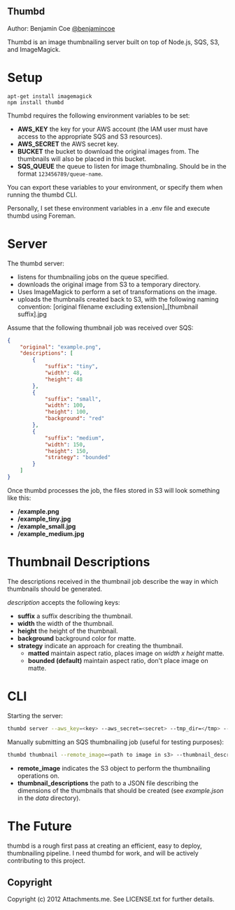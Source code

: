 Thumbd
------

Author: Benjamin Coe [@benjamincoe](https://twitter.com/benjamincoe)

Thumbd is an image thumbnailing server built on top of Node.js, SQS, S3, and ImageMagick.

Setup
=====

```
apt-get install imagemagick
npm install thumbd
```

Thumbd requires the following environment variables to be set:

* **AWS_KEY** the key for your AWS account (the IAM user must have access to the appropriate SQS and S3 resources).
* **AWS_SECRET** the AWS secret key.
* **BUCKET** the bucket to download the original images from. The thumbnails will also be placed in this bucket.
* **SQS_QUEUE** the queue to listen for image thumbnaling. Should be in the format `123456789/queue-name`.

You can export these variables to your environment, or specify them when running the thumbd CLI.

Personally, I set these environment variables in a .env file and execute thumbd using Foreman.

Server
======

The thumbd server:

* listens for thumbnailing jobs on the queue specified.
* downloads the original image from S3 to a temporary directory.
* Uses ImageMagick to perform a set of transformations on the image.
* uploads the thumbnails created back to S3, with the following naming convention: [original filename excluding extension]\_[thumbnail suffix].jpg
	
Assume that the following thumbnail job was received over SQS:

```json
{
	"original": "example.png",
	"descriptions": [
		{
			"suffix": "tiny",
			"width": 48,
			"height": 48
		},
		{
			"suffix": "small",
			"width": 100,
			"height": 100,
			"background": "red"
		},
		{
			"suffix": "medium",
			"width": 150,
			"height": 150,
			"strategy": "bounded"
		}
	]
}
```

Once thumbd processes the job, the files stored in S3 will look something like this:

* **/example.png**
* **/example\_tiny.jpg**
* **/example\_small.jpg**
* **/example\_medium.jpg**

Thumbnail Descriptions
======================

The descriptions received in the thumbnail job describe the way in which thumbnails should be generated.

_description_ accepts the following keys:

* **suffix** a suffix describing the thumbnail.
* **width** the width of the thumbnail.
* **height** the height of the thumbnail.
* **background** background color for matte.
* **strategy** indicate an approach for creating the thumbnail.
  * **matted** maintain aspect ratio, places image on _width x height_ matte.
  * **bounded (default)** maintain aspect ratio, don't place image on matte.

CLI
===

Starting the server:

```bash
thumbd server --aws_key=<key> --aws_secret=<secret> --tmp_dir=</tmp> --sqs_queue=<sqs queue name> --bucket=<s3 thumbnail bucket>
```

Manually submitting an SQS thumbnailing job (useful for testing purposes):

```bash
thumbd thumbnail --remote_image=<path to image in s3> --thumbnail_descriptions=<path to thumbnail description JSON file> --aws_key=<key> --aws_secret=<secret> --sqs_queue=<sqs queue name>
```

* **remote_image** indicates the S3 object to perform the thumbnailing operations on.
* **thumbnail_descriptions** the path to a JSON file describing the dimensions of the thumbnails that should be created (see _example.json_ in the _data_ directory).

The Future
==========

thumbd is a rough first pass at creating an efficient, easy to deploy, thumbnailing pipeline. I need thumbd for work, and will be actively contributing to this project.

Copyright
---------

Copyright (c) 2012 Attachments.me. See LICENSE.txt for further details.